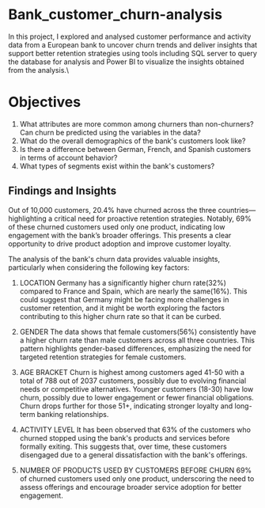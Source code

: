 # Bank_customer_churn-analysis
In this project, I explored and analysed customer performance and activity data from a European bank to uncover churn trends and deliver insights that support better retention strategies using tools including SQL server to query the database for analysis and Power BI to visualize the insights obtained from the analysis.\

# Objectives
1. What attributes are more common among churners than non-churners? Can churn be predicted using the variables in the data?
2. What do the overall demographics of the bank's customers look like?
3. Is there a difference between German, French, and Spanish customers in terms of account behavior?
4. What types of segments exist within the bank's customers?

## Findings and Insights
Out of 10,000 customers, 20.4% have churned across the three countries—highlighting a critical need for proactive retention strategies. Notably, 69% of these churned customers used only one product, indicating low engagement with the bank’s broader offerings. This presents a clear opportunity to drive product adoption and improve customer loyalty.

The analysis of the bank's churn data provides valuable insights, particularly when considering the following key factors:

1. LOCATION
Germany has a significantly higher churn rate(32%) compared to France and Spain, which are nearly the same(16%). This could suggest that Germany might be facing more challenges in customer retention, and it might be worth exploring the factors contributing to this higher churn rate so that it can be curbed.

2. GENDER
The data shows that female customers(56%) consistently have a higher churn rate than male customers across all three countries. This pattern highlights gender-based differences, emphasizing the need for targeted retention strategies for female customers.

3. AGE BRACKET
Churn is highest among customers aged 41-50 with a total of 788 out of 2037 customers, possibly due to evolving financial needs or competitive alternatives. Younger customers (18-30) have low churn, possibly due to lower engagement or fewer financial obligations. Churn drops further for those 51+, indicating stronger loyalty and long-term banking relationships.

4. ACTIVITY LEVEL
It has been observed that 63% of the customers who churned stopped using the bank's products and services before formally exiting. This suggests that, over time, these customers disengaged due to a general dissatisfaction with the bank's offerings.

5. NUMBER OF PRODUCTS USED BY CUSTOMERS BEFORE CHURN
69% of churned customers used only one product, underscoring the need to assess offerings and encourage broader service adoption for better engagement.











